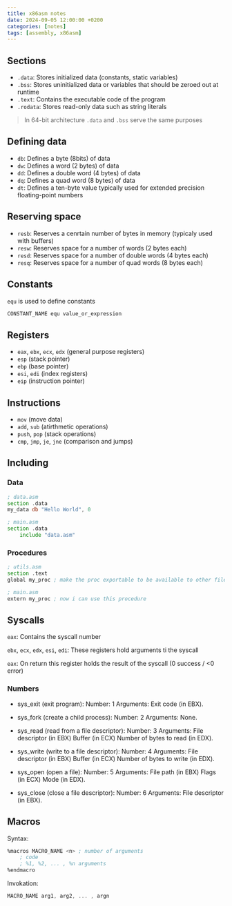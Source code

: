 ```yaml
---
title: x86asm notes
date: 2024-09-05 12:00:00 +0200
categories: [notes] 
tags: [assembly, x86asm]
---
```


## Sections

- `.data`: Stores initialized data (constants, static variables)
- `.bss`: Stores uninitialized data or variables that should be zeroed out at runtime
- `.text`: Contains the executable code of the program
- `.rodata`: Stores read-only data such as string literals

> In 64-bit architecture `.data` and `.bss` serve the same purposes

## Defining data

- `db`: Defines a byte (8bits) of data
- `dw`: Defines a word (2 bytes) of data
- `dd`: Defines a double word (4 bytes) of data
- `dq`: Defines a quad word (8 bytes) of data
- `dt`: Defines a ten-byte value typically used for extended precision floating-point numbers

## Reserving space

- `resb`: Reserves a cenrtain number of bytes in memory (typicaly used with buffers)
- `resw`: Reserves space for a number of words (2 bytes each)
- `resd`: Reserves space for a number of double words (4 bytes each)
- `resq`: Reserves space for a number of quad words (8 bytes each)

## Constants

`equ` is used to define constants

```asm
CONSTANT_NAME equ value_or_expression
```

## Registers

- `eax`, `ebx`, `ecx`, `edx` (general purpose registers)
- `esp` (stack pointer)
- `ebp` (base pointer)
- `esi`, `edi` (index registers)
- `eip` (instruction pointer)

## Instructions

- `mov` (move data)
- `add`, `sub` (atirthmetic operations)
- `push`, `pop` (stack operations)
- `cmp`, `jmp`, `je`, `jne` (comparison and jumps)

## Including

### Data

```asm
; data.asm
section .data
my_data db "Hello World", 0
```

```asm
; main.asm
section .data
    include "data.asm"
```

### Procedures

```asm
; utils.asm
section .text
global my_proc ; make the proc exportable to be available to other files
```

```asm
; main.asm
extern my_proc ; now i can use this procedure
```

## Syscalls

`eax`: Contains the syscall number 

`ebx`, `ecx`, `edx`, `esi`, `edi`: These registers hold arguments ti the syscall

`eax`: On return this register holds the result of the syscall (0 success / <0 error)

### Numbers

- sys_exit (exit program):
        Number: 1
        Arguments: Exit code (in EBX).

- sys_fork (create a child process):
    Number: 2
    Arguments: None.

- sys_read (read from a file descriptor):
    Number: 3
    Arguments:
        File descriptor (in EBX)
        Buffer (in ECX)
        Number of bytes to read (in EDX).

- sys_write (write to a file descriptor):
    Number: 4
    Arguments:
        File descriptor (in EBX)
        Buffer (in ECX)
        Number of bytes to write (in EDX).

- sys_open (open a file):
    Number: 5
    Arguments:
        File path (in EBX)
        Flags (in ECX)
        Mode (in EDX).

- sys_close (close a file descriptor):
    Number: 6
    Arguments: File descriptor (in EBX).

## Macros

Syntax:

```asm
%macros MACRO_NAME <n> ; number of arguments
    ; code
    ; %1, %2, ... , %n arguments
%endmacro
```

Invokation:

```asm
MACRO_NAME arg1, arg2, ... , argn
```

